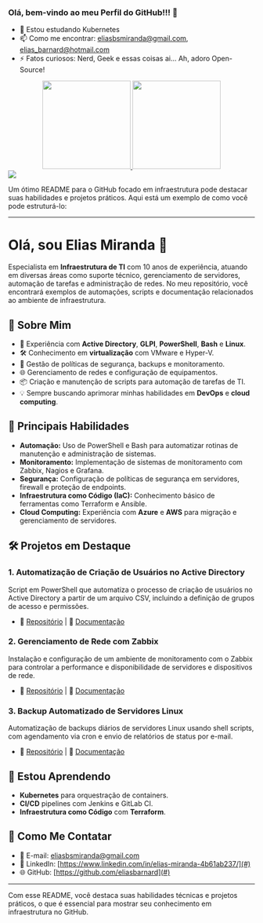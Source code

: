 ### Olá, bem-vindo ao meu Perfil do GitHub!!! 👋

- 🌱 Estou estudando Kubernetes
- 📫 Como me encontrar: eliasbsmiranda@gmail.com, elias_barnard@hotmail.com
- ⚡ Fatos curiosos: Nerd, Geek e essas coisas ai... Ah, adoro Open-Source!
<div align="center">
  <a href="https://github.com/eliasbarnard">
  <img height="180em" src="https://github-readme-stats.vercel.app/api?username=eliasbarnard&show_icons=true&theme=ambient_gradient&include_all_commits=true&count_private=true"/>
  <img height="180em" src="https://github-readme-stats.vercel.app/api/top-langs/?username=eliasbarnard&layout=compact&langs_count=7&theme=ambient_gradient"/>
</div>
  
<div> 
  <a href="https://www.linkedin.com/in/elias-miranda-4b61ab237/" target="_blank"><img src="https://img.shields.io/badge/-LinkedIn-%230077B5?style=for-the-badge&logo=linkedin&logoColor=white" target="_blank"></a> 
</div>

Um ótimo README para o GitHub focado em infraestrutura pode destacar suas habilidades e projetos práticos. Aqui está um exemplo de como você pode estruturá-lo:

---

# Olá, sou Elias Miranda 👋

Especialista em **Infraestrutura de TI** com 10 anos de experiência, atuando em diversas áreas como suporte técnico, gerenciamento de servidores, automação de tarefas e administração de redes. No meu repositório, você encontrará exemplos de automações, scripts e documentação relacionados ao ambiente de infraestrutura.

## 🚀 Sobre Mim

- 🎯 Experiência com **Active Directory**, **GLPI**, **PowerShell**, **Bash** e **Linux**.
- 🛠️ Conhecimento em **virtualização** com VMware e Hyper-V.
- 🔐 Gestão de políticas de segurança, backups e monitoramento.
- 🌐 Gerenciamento de redes e configuração de equipamentos.
- 📦 Criação e manutenção de scripts para automação de tarefas de TI.
- 💡 Sempre buscando aprimorar minhas habilidades em **DevOps** e **cloud computing**.

## 🔧 Principais Habilidades

- **Automação:** Uso de PowerShell e Bash para automatizar rotinas de manutenção e administração de sistemas.
- **Monitoramento:** Implementação de sistemas de monitoramento com Zabbix, Nagios e Grafana.
- **Segurança:** Configuração de políticas de segurança em servidores, firewall e proteção de endpoints.
- **Infraestrutura como Código (IaC):** Conhecimento básico de ferramentas como Terraform e Ansible.
- **Cloud Computing:** Experiência com **Azure** e **AWS** para migração e gerenciamento de servidores.

## 🛠️ Projetos em Destaque

### 1. **Automatização de Criação de Usuários no Active Directory**
Script em PowerShell que automatiza o processo de criação de usuários no Active Directory a partir de um arquivo CSV, incluindo a definição de grupos de acesso e permissões.

- 📂 [Repositório](#) | 📝 [Documentação](#)

### 2. **Gerenciamento de Rede com Zabbix**
Instalação e configuração de um ambiente de monitoramento com o Zabbix para controlar a performance e disponibilidade de servidores e dispositivos de rede.

- 📂 [Repositório](#) | 📝 [Documentação](#)

### 3. **Backup Automatizado de Servidores Linux**
Automatização de backups diários de servidores Linux usando shell scripts, com agendamento via cron e envio de relatórios de status por e-mail.

- 📂 [Repositório](#) | 📝 [Documentação](#)

## 🌱 Estou Aprendendo

- **Kubernetes** para orquestração de containers.
- **CI/CD** pipelines com Jenkins e GitLab CI.
- **Infraestrutura como Código** com **Terraform**.

## 💬 Como Me Contatar

- 📧 E-mail: [eliasbsmiranda@gmail.com](eliasbsmiranda@gmail.com)
- 💼 LinkedIn: [https://www.linkedin.com/in/elias-miranda-4b61ab237/](#)
- 🌐 GitHub: [https://github.com/eliasbarnard](#)

---

Com esse README, você destaca suas habilidades técnicas e projetos práticos, o que é essencial para mostrar seu conhecimento em infraestrutura no GitHub.
